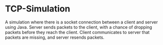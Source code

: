 # TCP-Simulation
A simulation where there is a socket connection between a client and server using
Java. Server sends packets to the client, with a chance of
dropping packets before they reach the client. Client
communicates to server that packets are missing, and server
resends packets.
